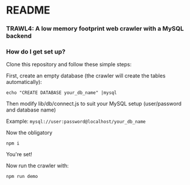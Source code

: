 # README #

### TRAWL4: A low memory footprint web crawler with a MySQL backend ###


### How do I get set up? ###

Clone this repository and follow these simple steps:

First, create an empty database (the crawler will create the tables automatically):

```
echo "CREATE DATABASE your_db_name" |mysql
```

Then modify lib/db/connect.js to suit your MySQL setup (user/password and database name)

Example: `mysql://user:password@localhost/your_db_name`

Now the obligatory

```
npm i

```

You're set!

Now run the crawler with:

```
npm run demo

```
